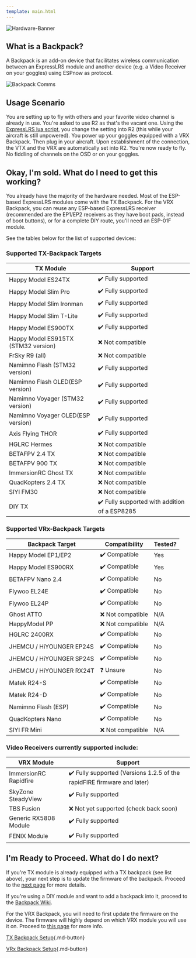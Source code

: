 ```yaml
---
template: main.html
---
```

![Hardware-Banner](https://raw.githubusercontent.com/ExpressLRS/ExpressLRS-Hardware/master/img/hardware.png)

## What is a Backpack?

A Backpack is an add-on device that facilitates wireless communication between an ExpressLRS module and another device (e.g. a Video Receiver on your goggles) using ESPnow as protocol.

![Backpack Comms](https://github.com/ExpressLRS/Backpack/raw/master/img/flow-diagram-backpack.jpg)

## Usage Scenario

You are setting up to fly with others and your favorite video channel is already in use. You're asked to use R2 as that's the vacant one. Using the [ExpressLRS lua script](../../quick-start/lua-howto/#vtx-administrator), you change the setting into R2 (this while your aircraft is still unpowered). You power up your goggles equipped with a VRX Backpack. Then plug in your aircraft. Upon establishment of the connection, the VTX and the VRX are automatically set into R2. You're now ready to fly. No fiddling of channels on the OSD or on your goggles.

## Okay, I'm sold. What do I need to get this working?

You already have the majority of the hardware needed. Most of the ESP-based ExpressLRS modules come with the TX Backpack. For the VRX Backpack, you can reuse any ESP-based ExpressLRS receiver (recommended are the EP1/EP2 receivers as they have boot pads, instead of boot buttons), or for a complete DIY route, you'll need an ESP-01F module.

See the tables below for the list of supported devices:

### Supported TX-Backpack Targets

| TX Module    | Support |
| ---------------------- | ---------------- |
| Happy Model ES24TX  | ✔️ Fully supported  |
| Happy Model Slim Pro  | ✔️ Fully supported  |
| Happy Model Slim Ironman | ✔️ Fully supported  |
| Happy Model Slim T-Lite| ✔️ Fully supported  |
| Happy Model ES900TX  | ✔️ Fully supported  |
| Happy Model ES915TX (STM32 version)  | ❌ Not compatible  |
| FrSky R9 (all)  | ❌ Not compatible  |
| Namimno Flash (STM32 version)  | ✔️ Fully supported |
| Namimno Flash OLED(ESP version)  | ✔️ Fully supported |
| Namimno Voyager (STM32 version)  | ✔️ Fully supported |
| Namimno Voyager OLED(ESP version)  | ✔️ Fully supported |
| Axis Flying THOR  | ✔️ Fully supported |
| HGLRC Hermes | ❌ Not compatible  |
| BETAFPV 2.4 TX | ❌ Not compatible  |
| BETAFPV 900 TX | ❌ Not compatible  |
| ImmersionRC Ghost TX | ❌ Not compatible  |
| QuadKopters 2.4 TX | ❌ Not compatible  |
| SIYI FM30 | ❌ Not compatible  |
| DIY TX  | ✔️ Fully supported with addition of a ESP8285  |

### Supported VRx-Backpack Targets

| Backpack Target | Compatibility | Tested?|
| ---------------------- | ---------------- | ---------------- |
| Happy Model EP1/EP2 | ✔️ Compatible | Yes |
| Happy Model ES900RX | ✔️ Compatible | Yes |
| BETAFPV Nano 2.4 | ✔️ Compatible | No |
| Flywoo EL24E | ✔️ Compatible | No |
| Flywoo EL24P | ✔️ Compatible | No |
| Ghost ATTO | ❌ Not compatible | N/A |
| HappyModel PP | ❌ Not compatible | N/A |
| HGLRC 2400RX | ✔️ Compatible | No |
| JHEMCU / HiYOUNGER EP24S | ✔️ Compatible | No |
| JHEMCU / HiYOUNGER SP24S | ✔️ Compatible | No |
| JHEMCU / HiYOUNGER RX24T | ❓ Unsure | No |
| Matek R24-S | ✔️ Compatible | No |
| Matek R24-D | ✔️ Compatible | No |
| Namimno Flash (ESP) | ✔️ Compatible | No |
| QuadKopters Nano | ✔️ Compatible | No |
| SIYI FR Mini | ❌ Not compatible | N/A |

### Video Receivers currently supported include:

| VRX Module    | Support |
| ---------------------- | ---------------- |
| ImmersionRC Rapidfire  | ✔️ Fully supported (Versions 1.2.5 of the rapidFIRE firmware and later)  |
| SkyZone SteadyView | ✔️ Fully supported  |
| TBS Fusion  | ❌  Not yet supported (check back soon)  |
| Generic RX5808 Module  | ✔️ Fully supported  |
| FENIX Module  | ✔️ Fully supported  |

## I'm Ready to Proceed. What do I do next?

If you're TX module is already equipped with a TX backpack (see list above), your next step is to update the firmware of the backpack. Proceed to the [next page](../../hardware/backpack-tx-setup/) for more details.

If you're using a DIY module and want to add a backpack into it, proceed to the [Backpack Wiki](https://github.com/ExpressLRS/Backpack/wiki).

For the VRX Backpack, you will need to first update the firmware on the device. The firmware will highly depend on which VRX module you will use it on. Proceed to [this page](../../hardware/backpack-vrx-setup/) for more info.

[TX Backpack Setup](../../hardware/backpack-tx-setup/){.md-button} 

[VRx Backpack Setup](../../hardware/backpack-vrx-setup/){.md-button}

